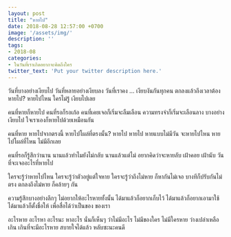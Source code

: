 ```yaml
---
layout: post
title: "หายไป"
date: 2018-08-28 12:57:00 +0700
image: '/assets/img/'
description: ''
tags:
- 2018-08
categories:
- ในวันที่เราเกิดอยากจะคิดถึงใคร
twitter_text: 'Put your twitter description here.'
---
```

วันที่บางอย่างเงียบไป วันที่หลายอย่างเงียบลง วันที่เราคง ... เงียบงันกันทุกคน ตกลงแล้วถึงเวลาต้องหายไป? หายไปไหน ใครไม่รู้ เงียบไปเลย

คนที่หายก็หายไป คนที่รอก็รอเก้อ คนที่เคยเจอก็เริ่มจะลืมเลือน ความทรงจำก็เริ่มจะเลือนลาง บางอย่างเงียบไป ใจเราเองก็หายไปด้วยเหมือนกัน

คนที่หาย หายไปจากตรงนี้ หายไปโผล่ที่ตรงนั้น? หายไป หายไป หายแบบไม่มีวัน จะหายไปไหน หายไปโผล่ที่ไหน ไม่มีอีกเลย

คนที่รอก็รู้สึกว่านาน นานแล้วทำไมยังไม่กลับ นานแล้วแต่ไม่ อยากคิดว่าจะหายลับ เฝ้าคอย เฝ้านับ วันที่จะเจออะไรที่หายไป

ใครจะรู้ว่าหายไปไหน ใครจะรู้ว่าตัวอยู่แต่ใจหาย ใครจะรู้ว่าถึงไม่หาย ก็หากันไม่เจอ บางทีก็ปรับกันไม่ตรง ตกลงถึงไม่หาย ก็คล้ายๆ กัน

ความรู้สึกบางอย่างลึกๆ ไม่อยากให้อะไรหายทั้งนั้น ได้มาแล้วก็อยากเก็บไว้ ได้มาแล้วก็อยากเอามาใช้ ได้มาแล้วก็ตั้งชื่อให้ เพื่อสื่อได้ว่าเป็นของ ของเรา

อะไรหาย อะไรหา อะไรนะ หาอะไร นั่นก็เห็นๆ ว่าไม่มีอะไร ไม่มีของใคร ไม่มีใครหาย ว่างเปล่าเหลือเกิน เกินที่จะมีอะไรหาย สบายใจได้แล้ว หลับซะนะคนดี
